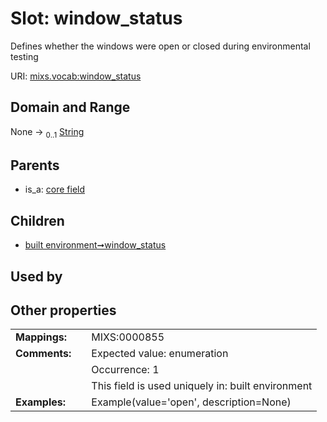 
# Slot: window_status


Defines whether the windows were open or closed during environmental testing

URI: [mixs.vocab:window_status](https://w3id.org/mixs/vocab/window_status)


## Domain and Range

None &#8594;  <sub>0..1</sub> [String](types/String.md)

## Parents

 *  is_a: [core field](core_field.md)

## Children

 *  [built environment➞window_status](built_environment_window_status.md)

## Used by


## Other properties

|  |  |  |
| --- | --- | --- |
| **Mappings:** | | MIXS:0000855 |
| **Comments:** | | Expected value: enumeration |
|  | | Occurrence: 1 |
|  | | This field is used uniquely in: built environment |
| **Examples:** | | Example(value='open', description=None) |

